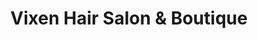 ---
title: "Vixen Hair Salon & Boutique"
url: /los-altos/vixen-hair-salon-und-boutique/
shop: Kosmetik
---